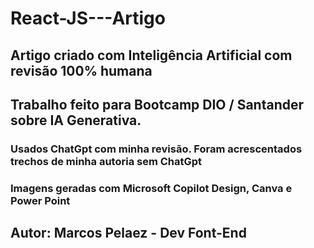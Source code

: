 # React-JS---Artigo
## Artigo criado com Inteligência Artificial com revisão 100% humana

## Trabalho feito para Bootcamp DIO / Santander sobre IA Generativa.
 ### Usados ChatGpt com minha revisão. Foram acrescentados trechos de minha autoria sem ChatGpt
 ### Imagens geradas com Microsoft Copilot Design, Canva e Power Point


## Autor: Marcos Pelaez - Dev Font-End
